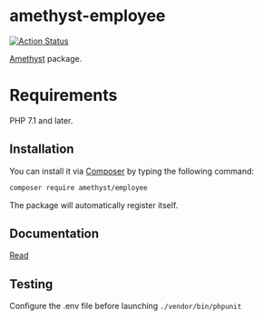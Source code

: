# amethyst-employee

[![Action Status](https://github.com/amethyst-php/employee/workflows/test/badge.svg)](https://github.com/amethyst-php/employee/actions)

[Amethyst](https://github.com/amethyst-php/amethyst) package.

# Requirements

PHP 7.1 and later.

## Installation

You can install it via [Composer](https://getcomposer.org/) by typing the following command:

```bash
composer require amethyst/employee
```

The package will automatically register itself.

## Documentation

[Read](docs/index.md)

## Testing

Configure the .env file before launching `./vendor/bin/phpunit`
